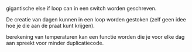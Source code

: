 gigantische else if loop can in een switch worden geschreven. 

De creatie van dagen kunnen in een loop worden gestoken (zelf geen idee hoe je die aan de praat kunt krijgen).

berekening van temperaturen kan een functie worden die je voor elke dag aan spreekt voor minder duplicatiecode.